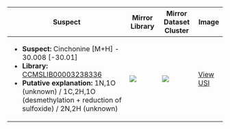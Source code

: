 | Suspect | Mirror Library | Mirror Dataset Cluster | Image |
| --- | --- | --- | --- |
| <ul><li><b>Suspect:</b> Cinchonine [M+H] -  30.008 [-30.01]</li><li><b>Library:</b> [CCMSLIB00003238336](https://gnps.ucsd.edu/ProteoSAFe/gnpslibraryspectrum.jsp?SpectrumID=CCMSLIB00003238336)</li><li><b>Putative explanation:</b> 1N,1O (unknown) / 1C,2H,1O (desmethylation + reduction of sulfoxide) / 2N,2H (unknown)</li></ul> | ![](https://metabolomics-usi.ucsd.edu/svg/mirror?usi1=mzspec:MSV000082074:G86964_1x_RC12_01_23520.mzML:scan:698&usi2=mzspec:GNPSLIBRARY:CCMSLIB00003238336&mz_min=50&mz_max=500) | ![](https://metabolomics-usi.ucsd.edu/svg/mirror?usi1=mzspec:MSV000082074:G86964_1x_RC12_01_23520.mzML:scan:698&usi2=mzspec:MSV000084314:MSV000082074.mgf:scan:18251&mz_min=50&mz_max=500) | [View USI](https://metabolomics-usi.ucsd.edu/svg/?usi=mzspec:MSV000082074:G86964_1x_RC12_01_23520.mzML:scan:698&mz_min=50&mz_max=500)| 